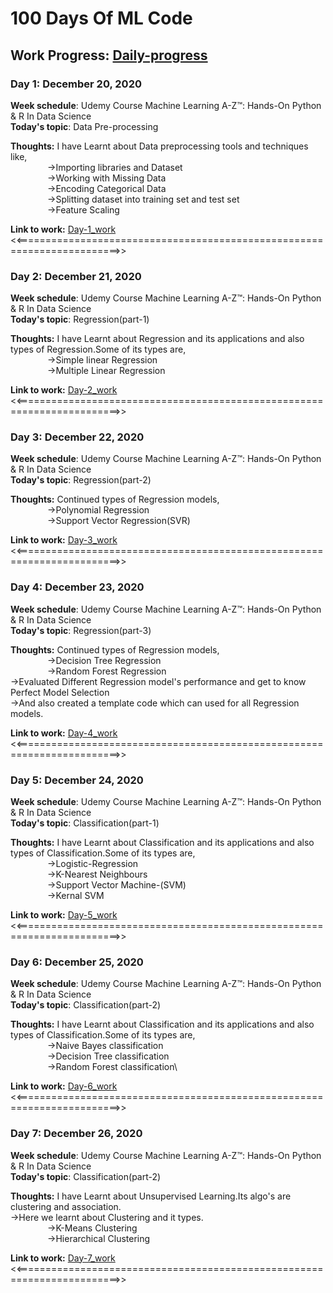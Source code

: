 # 100 Days Of ML Code 

## Work Progress: [Daily-progress](https://docs.google.com/spreadsheets/d/1CDYA5ZtBTd30vHSAyl0D5igwBGrR5L9JgS-dLPdkIXA/edit?usp=sharing)

### Day 1: December 20, 2020 

**Week schedule**: Udemy Course Machine Learning A-Z™: Hands-On Python & R In Data Science\
**Today's topic**: Data Pre-processing

**Thoughts:** I have Learnt about Data preprocessing tools and techniques like,\
&nbsp; &nbsp; &nbsp; &nbsp; &nbsp; &nbsp; &nbsp; &nbsp;->Importing libraries and Dataset\
&nbsp; &nbsp; &nbsp; &nbsp; &nbsp; &nbsp; &nbsp; &nbsp;->Working with Missing Data\
&nbsp; &nbsp; &nbsp; &nbsp; &nbsp; &nbsp; &nbsp; &nbsp;->Encoding Categorical Data\
&nbsp; &nbsp; &nbsp; &nbsp; &nbsp; &nbsp; &nbsp; &nbsp;->Splitting dataset into training set and test set\
&nbsp; &nbsp; &nbsp; &nbsp; &nbsp; &nbsp; &nbsp; &nbsp;->Feature Scaling

**Link to work:** [Day-1_work](https://drive.google.com/file/d/1pK5zqN5OidcRhcnhtztp9MilKZUZUMdT/view?usp=sharing)
<<========================================================================>>
### Day 2: December 21, 2020 

**Week schedule**: Udemy Course Machine Learning A-Z™: Hands-On Python & R In Data Science\
**Today's topic**: Regression(part-1) 

**Thoughts:** I have Learnt about Regression and its applications and also types of Regression.Some of its types are,\
&nbsp; &nbsp; &nbsp; &nbsp; &nbsp; &nbsp; &nbsp; &nbsp;->Simple linear Regression\
&nbsp; &nbsp; &nbsp; &nbsp; &nbsp; &nbsp; &nbsp; &nbsp;->Multiple Linear Regression

**Link to work:** [Day-2_work](https://drive.google.com/file/d/1Szm9vvTfxbjd78MCg1lqcCByAhSIKEAX/view?usp=sharing)
<<========================================================================>>
### Day 3: December 22, 2020 

**Week schedule**: Udemy Course Machine Learning A-Z™: Hands-On Python & R In Data Science\
**Today's topic**: Regression(part-2)

**Thoughts:** Continued types of Regression models,\
&nbsp; &nbsp; &nbsp; &nbsp; &nbsp; &nbsp; &nbsp; &nbsp;->Polynomial Regression\
&nbsp; &nbsp; &nbsp; &nbsp; &nbsp; &nbsp; &nbsp; &nbsp;->Support Vector Regression(SVR)

**Link to work:** [Day-3_work](https://drive.google.com/file/d/1Bcw5t3oy2yonqaPUJjedf4yfb-UiXCno/view?usp=sharing)
<<========================================================================>>
### Day 4: December 23, 2020 

**Week schedule**: Udemy Course Machine Learning A-Z™: Hands-On Python & R In Data Science\
**Today's topic**: Regression(part-3) 

**Thoughts:** Continued types of Regression models,\
&nbsp; &nbsp; &nbsp; &nbsp; &nbsp; &nbsp; &nbsp; &nbsp;->Decision Tree Regression\
&nbsp; &nbsp; &nbsp; &nbsp; &nbsp; &nbsp; &nbsp; &nbsp;->Random Forest Regression\
->Evaluated Different Regression model's performance and get to know Perfect Model Selection\
->And also created a template code which can used for all Regression models.

**Link to work:** [Day-4_work](https://drive.google.com/file/d/1jNvtwOOuNAtyGYfV6FfTg5wZFCb_wBvN/view?usp=sharing)
<<========================================================================>>
### Day 5: December 24, 2020 

**Week schedule**: Udemy Course Machine Learning A-Z™: Hands-On Python & R In Data Science\
**Today's topic**: Classification(part-1) 

**Thoughts:** I have Learnt about Classification and its applications and also types of Classification.Some of its types are,\
&nbsp; &nbsp; &nbsp; &nbsp; &nbsp; &nbsp; &nbsp; &nbsp;->Logistic-Regression\
&nbsp; &nbsp; &nbsp; &nbsp; &nbsp; &nbsp; &nbsp; &nbsp;->K-Nearest Neighbours\
&nbsp; &nbsp; &nbsp; &nbsp; &nbsp; &nbsp; &nbsp; &nbsp;->Support Vector Machine-(SVM)\
&nbsp; &nbsp; &nbsp; &nbsp; &nbsp; &nbsp; &nbsp; &nbsp;->Kernal SVM

**Link to work:** [Day-5_work](https://drive.google.com/file/d/1RpXkAS8dDBYPltin93rFB3rEkaalBpom/view?usp=sharing)
<<========================================================================>>
### Day 6: December 25, 2020 

**Week schedule**: Udemy Course Machine Learning A-Z™: Hands-On Python & R In Data Science\
**Today's topic**: Classification(part-2) 

**Thoughts:** I have Learnt about Classification and its applications and also types of Classification.Some of its types are,\
&nbsp; &nbsp; &nbsp; &nbsp; &nbsp; &nbsp; &nbsp; &nbsp;->Naive Bayes classification\
&nbsp; &nbsp; &nbsp; &nbsp; &nbsp; &nbsp; &nbsp; &nbsp;->Decision Tree classification\
&nbsp; &nbsp; &nbsp; &nbsp; &nbsp; &nbsp; &nbsp; &nbsp;->Random Forest classification\


**Link to work:** [Day-6_work](https://drive.google.com/file/d/1vCHG2ilLWT5JQUM3YqSJOE50cGblDSSq/view?usp=sharing)
<<========================================================================>>
### Day 7: December 26, 2020 

**Week schedule**: Udemy Course Machine Learning A-Z™: Hands-On Python & R In Data Science\
**Today's topic**: Classification(part-2) 

**Thoughts:** I have Learnt about Unsupervised Learning.Its algo's are clustering and association.\
->Here we learnt about Clustering and it types.\
&nbsp; &nbsp; &nbsp; &nbsp; &nbsp; &nbsp; &nbsp; &nbsp;->K-Means Clustering\
&nbsp; &nbsp; &nbsp; &nbsp; &nbsp; &nbsp; &nbsp; &nbsp;->Hierarchical Clustering


**Link to work:** [Day-7_work](https://drive.google.com/file/d/1WmMTalKhDSG2Ri98qMvnjfyoy6OmpkJL/view?usp=sharing)
<<========================================================================>>
